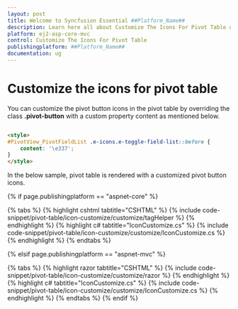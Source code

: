 ```yaml
---
layout: post
title: Welcome to Syncfusion Essential ##Platform_Name##
description: Learn here all about Customize The Icons For Pivot Table of Syncfusion Essential ##Platform_Name## widgets based on HTML5 and jQuery.
platform: ej2-asp-core-mvc
control: Customize The Icons For Pivot Table
publishingplatform: ##Platform_Name##
documentation: ug
---
```


# Customize the icons for pivot table

You can customize the pivot button icons in the pivot table by overriding the class **.pivot-button** with a custom property content as mentioned below.

```html

<style>
#PivotView_PivotFieldList .e-icons.e-toggle-field-list::before {
    content: '\e337';
}
</style>

```

In the below sample, pivot table is rendered with a customized pivot button icons.

{% if page.publishingplatform == "aspnet-core" %}

{% tabs %}
{% highlight cshtml tabtitle="CSHTML" %}
{% include code-snippet/pivot-table/icon-customize/customize/tagHelper %}
{% endhighlight %}
{% highlight c# tabtitle="IconCustomize.cs" %}
{% include code-snippet/pivot-table/icon-customize/customize/IconCustomize.cs %}
{% endhighlight %}
{% endtabs %}

{% elsif page.publishingplatform == "aspnet-mvc" %}

{% tabs %}
{% highlight razor tabtitle="CSHTML" %}
{% include code-snippet/pivot-table/icon-customize/customize/razor %}
{% endhighlight %}
{% highlight c# tabtitle="IconCustomize.cs" %}
{% include code-snippet/pivot-table/icon-customize/customize/IconCustomize.cs %}
{% endhighlight %}
{% endtabs %}
{% endif %}


